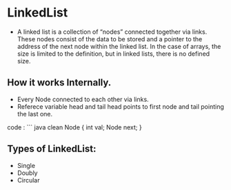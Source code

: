 # LinkedList 
* A linked list is a collection of “nodes” connected together via links. These nodes consist of the data to be stored and a pointer to the address of the next node within the linked list. In the case of arrays, the size is limited to the definition, but in linked lists, there is no defined size. 

## How it works Internally.
   -  Every Node connected to each other via links.
   -  Referece variable head and tail head points to first node and tail pointing the last one. 

  code : 
      ``` java
            clean Node {
                int val;
                Node next;
            }

## Types of LinkedList:
- Single  
- Doubly
- Circular

